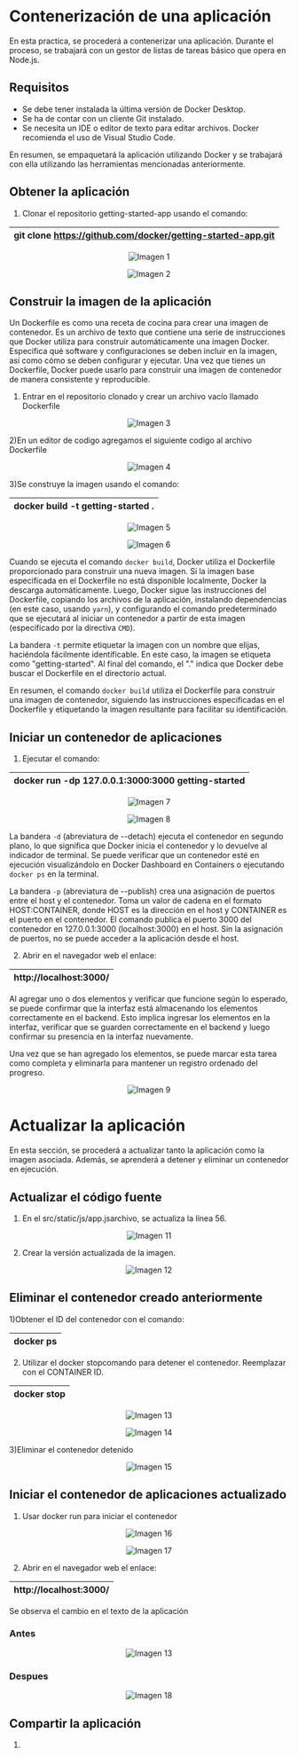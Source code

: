 
# Contenerización de una aplicación
En esta practica, se procederá a contenerizar una aplicación. Durante el proceso, se trabajará con un gestor de listas de tareas básico que opera en Node.js.

## Requisitos

* Se debe tener instalada la última versión de Docker Desktop.
* Se ha de contar con un cliente Git instalado.
* Se necesita un IDE o editor de texto para editar archivos. Docker recomienda el uso de Visual Studio Code.
  
En resumen, se empaquetará la aplicación utilizando Docker y se trabajará con ella utilizando las herramientas mencionadas anteriormente.

## Obtener la aplicación

1) Clonar el repositorio getting-started-app usando el comando:
   
| git clone https://github.com/docker/getting-started-app.git |
|-------------------------------------------------------------|

<p align="center">
  <img src="[Imagenes/1.jpg](https://github.com/Jairfelipe02/Contenerizacion-de-una-aplicacion/blob/main/Imagenes/1.jpg)" alt="Imagen 1">
</p>

<p align="center">
  <img src="Imagenes/2.jpg" alt="Imagen 2">
</p>

## Construir la imagen de la aplicación

Un Dockerfile es como una receta de cocina para crear una imagen de contenedor. Es un archivo de texto que contiene una serie de instrucciones que Docker utiliza para construir automáticamente una imagen Docker. Especifica qué software y configuraciones se deben incluir en la imagen, así como cómo se deben configurar y ejecutar. Una vez que tienes un Dockerfile, Docker puede usarlo para construir una imagen de contenedor de manera consistente y reproducible.

1) Entrar en el repositorio clonado y crear un archivo vacío llamado Dockerfile

<p align="center">
  <img src="Imagenes/3.jpg" alt="Imagen 3">
</p>

2)En un editor de codigo agregamos el siguiente codigo al archivo Dockerfile

<p align="center">
  <img src="Imagenes/4.jpg" alt="Imagen 4">
</p>

3)Se construye la imagen usando el comando:

| docker build -t getting-started . |
|-----------------------------------|

<p align="center">
  <img src="Imagenes/5.jpg" alt="Imagen 5">
</p>

<p align="center">
  <img src="Imagenes/6.jpg" alt="Imagen 6">
</p>

Cuando se ejecuta el comando `docker build`, Docker utiliza el Dockerfile proporcionado para construir una nueva imagen. Si la imagen base especificada en el Dockerfile no está disponible localmente, Docker la descarga automáticamente. Luego, Docker sigue las instrucciones del Dockerfile, copiando los archivos de la aplicación, instalando dependencias (en este caso, usando `yarn`), y configurando el comando predeterminado que se ejecutará al iniciar un contenedor a partir de esta imagen (especificado por la directiva `CMD`).

La bandera `-t` permite etiquetar la imagen con un nombre que elijas, haciéndola fácilmente identificable. En este caso, la imagen se etiqueta como "getting-started". Al final del comando, el "." indica que Docker debe buscar el Dockerfile en el directorio actual.

En resumen, el comando `docker build` utiliza el Dockerfile para construir una imagen de contenedor, siguiendo las instrucciones especificadas en el Dockerfile y etiquetando la imagen resultante para facilitar su identificación.

## Iniciar un contenedor de aplicaciones

1) Ejecutar el comando:

| docker run -dp 127.0.0.1:3000:3000 getting-started |
|----------------------------------------------------|

<p align="center">
  <img src="Imagenes/7.jpg" alt="Imagen 7">
</p>

<p align="center">
  <img src="Imagenes/8.jpg" alt="Imagen 8">
</p>

La bandera `-d` (abreviatura de --detach) ejecuta el contenedor en segundo plano, lo que significa que Docker inicia el contenedor y lo devuelve al indicador de terminal. Se puede verificar que un contenedor esté en ejecución visualizándolo en Docker Dashboard en Containers o ejecutando `docker ps` en la terminal.

La bandera `-p` (abreviatura de --publish) crea una asignación de puertos entre el host y el contenedor. Toma un valor de cadena en el formato HOST:CONTAINER, donde HOST es la dirección en el host y CONTAINER es el puerto en el contenedor. El comando publica el puerto 3000 del contenedor en 127.0.0.1:3000 (localhost:3000) en el host. Sin la asignación de puertos, no se puede acceder a la aplicación desde el host.

2) Abrir en el navegador web el enlace:

| http://localhost:3000/ |
|------------------------|

Al agregar uno o dos elementos y verificar que funcione según lo esperado, se puede confirmar que la interfaz está almacenando los elementos correctamente en el backend. Esto implica ingresar los elementos en la interfaz, verificar que se guarden correctamente en el backend y luego confirmar su presencia en la interfaz nuevamente.

Una vez que se han agregado los elementos, se puede marcar esta tarea como completa y eliminarla para mantener un registro ordenado del progreso.

<p align="center">
  <img src="Imagenes/9.jpg" alt="Imagen 9">
</p>

# Actualizar la aplicación
En esta sección, se procederá a actualizar tanto la aplicación como la imagen asociada. Además, se aprenderá a detener y eliminar un contenedor en ejecución.

## Actualizar el código fuente
1) En el src/static/js/app.jsarchivo, se actualiza la línea 56.
   
<p align="center">
  <img src="Imagenes/11.jpg" alt="Imagen 11">
</p>

2) Crear la versión actualizada de la imagen. 

<p align="center">
  <img src="Imagenes/12.jpg" alt="Imagen 12">
</p>

## Eliminar el contenedor creado anteriormente

1)Obtener el ID del contenedor con el comando:

| docker ps |
|-----------|

2) Utilizar el docker stopcomando para detener el contenedor. Reemplazar <the-container-id>con el CONTAINER ID.

| docker stop <the-container-id> |
|--------------------------------|

<p align="center">
  <img src="Imagenes/13.jpg" alt="Imagen 13">
</p>

<p align="center">
  <img src="Imagenes/13.jpg" alt="Imagen 14">
</p>

3)Eliminar el contenedor detenido

<p align="center">
  <img src="Imagenes/15.jpg" alt="Imagen 15">
</p>

## Iniciar el contenedor de aplicaciones actualizado

1) Usar docker run para iniciar el contenedor
   
<p align="center">
  <img src="Imagenes/16.jpg" alt="Imagen 16">
</p>

<p align="center">
  <img src="Imagenes/17.jpg" alt="Imagen 17">
</p>

2) Abrir en el navegador web el enlace:
   
| http://localhost:3000/ |
|------------------------|

Se observa el cambio en el texto de la aplicación

 ### Antes
<p align="center">
  <img src="Imagenes/13.jpg" alt="Imagen 13">
</p>

 ### Despues
 <p align="center">
  <img src="Imagenes/18.jpg" alt="Imagen 18">
</p>

## Compartir la aplicación 
1)
